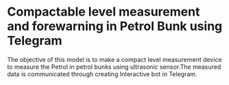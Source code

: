 # Compactable level measurement and forewarning in Petrol Bunk using Telegram

The objective of this model is to make a compact level measurement device to measure the Petrol in petrol bunks using ultrasonic sensor.The measured data is communicated through creating Interactive bot in Telegram. 
